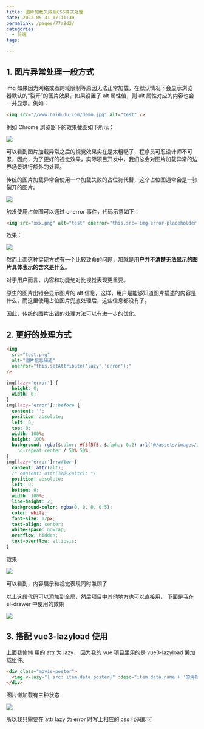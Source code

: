 ```yaml
---
title: 图片加载失败后CSS样式处理
date: 2022-05-31 17:11:30
permalink: /pages/77a8d2/
categories:
  - 前端
tags:
  - 
---
```

## 1. 图片异常处理一般方式

img 如果因为网络或者跨域限制等原因无法正常加载，在默认情况下会显示浏览器默认的“裂开”的图片效果，如果设置了 alt 属性值，则 alt 属性对应的内容也会一并显示。例如：

```html
<img src="//www.baidudu.com/demo.jpg" alt="test" />
```

例如 Chrome 浏览器下的效果截图如下所示：

![](https://qiniu.espe.work/blog/20220531171345.png)

可以看到图片加载异常之后的视觉效果实在是太粗糙了，程序员可忍设计师不可忍，因此，为了更好的视觉效果，实际项目开发中，我们总会对图片加载异常的边界场景进行额外的处理。

传统的图片加载异常会使用一个加载失败的占位符代替，这个占位图通常会是一张裂开的图片。

![](https://qiniu.espe.work/blog/20220531171441.png)

触发使用占位图可以通过 onerror 事件，代码示意如下：

```html
<img src="xxx.png" alt="test" onerror="this.src='img-error-placeholder.svg';" />
```

效果：

![](https://qiniu.espe.work/blog/20220531175007.png)

然而上面这种实现方式有一个比较致命的问题，那就是**用户并不清楚无法显示的图片具体表示的含义是什么**。

对于用户而言，内容和功能绝对比视觉表现更重要。

原生的图片出错会显示图片的 alt 信息，这样，用户是能够知道图片描述的内容是什么，而这里使用占位图片兜底处理后，这些信息都没有了。

因此，传统的图片出错的处理方法可以有进一步的优化。

## 2. 更好的处理方式

```html
<img
  src="test.png"
  alt="图片信息描述"
  onerror="this.setAttribute('lazy','error');"
/>
```

```css
img[lazy='error'] {
  height: 0;
  width: 0;
}
img[lazy='error']::before {
  content: '';
  position: absolute;
  left: 0;
  top: 0;
  width: 100%;
  height: 100%;
  background: rgba($color: #f5f5f5, $alpha: 0.2) url('@/assets/images/img-error-placeholder.svg')
    no-repeat center / 50% 50%;
}
img[lazy='error']::after {
  content: attr(alt);
  /* content: attr(自定义attr); */
  position: absolute;
  left: 0;
  bottom: 0;
  width: 100%;
  line-height: 2;
  background-color: rgba(0, 0, 0, 0.5);
  color: white;
  font-size: 12px;
  text-align: center;
  white-space: nowrap;
  overflow: hidden;
  text-overflow: ellipsis;
}
```

效果

![](https://qiniu.espe.work/blog/20220531175629.png)

可以看到，内容展示和视觉表现同时兼顾了

以上这段代码可以添加到全局，然后项目中其他地方也可以直接用， 下面是我在
el-drawer 中使用的效果

![](https://qiniu.espe.work/blog/20220531175747.png)

## 3. 搭配 vue3-lazyload 使用

上面我偷懒 用的 attr 为 lazy， 因为我的 vue 项目里用的是 vue3-lazyload 懒加载组件。

```html
<div class="movie-poster">
  <img v-lazy="{ src: item.data.poster}" :desc="item.data.name + '的海报'" />
</div>
```

图片懒加载有三种状态

![](https://qiniu.espe.work/blog/20220531180254.png)

所以我只需要在 attr lazy 为 error 时写上相应的 css 代码即可
